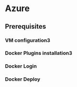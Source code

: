 # Azure

## Prerequisites

### VM configuration3

### Docker Plugins installation3

### Docker Login

### Docker Deploy

